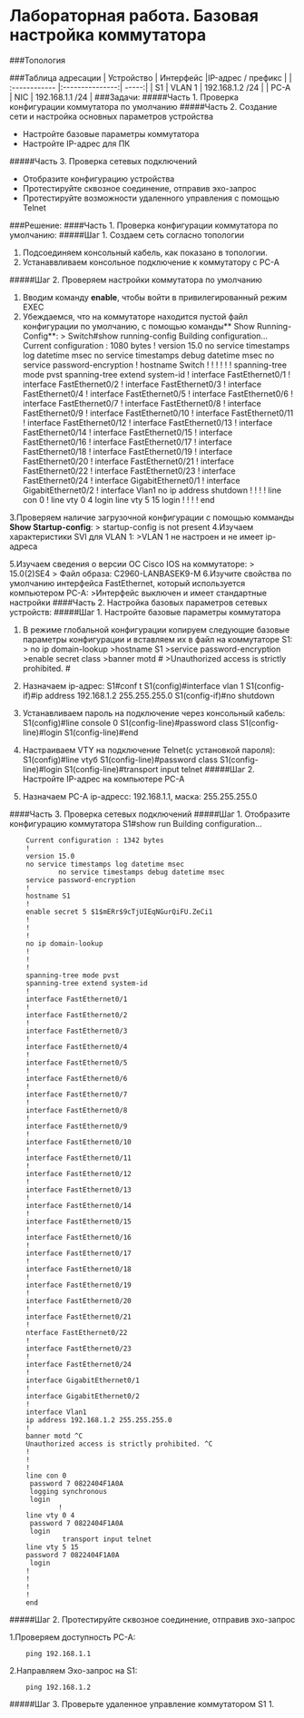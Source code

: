 # Лабораторная работа. Базовая настройка коммутатора 
 ###Топология


###Таблица адресации
| Устройство  | Интерфейс  |IP-адрес / префикс |
| :------------ |:---------------:| -----:|
| S1      | VLAN 1 | 192.168.1.2 /24 |
| PC-A      | NIC      | 192.168.1.1 /24 |
###Задачи:
#####Часть 1. Проверка конфигурации коммутатора по умолчанию
#####Часть 2. Создание сети и настройка основных параметров устройства
-	Настройте базовые параметры коммутатора
-	Настройте IP-адрес для ПК

#####Часть 3. Проверка сетевых подключений
-	Отобразите конфигурацию устройства
-	Протестируйте сквозное соединение, отправив эхо-запрос
-	Протестируйте возможности удаленного управления с помощью Telnet

###Решение:
####Часть 1. Проверка конфигурации коммутатора по умолчанию:
#####Шаг 1. Создаем сеть согласно топологии
1.	Подсоединяем консольный кабель, как показано в топологии. 
2.  Устанаввливаем консольное подключение  к коммутатору с PC-A

#####Шаг 2. Проверяем настройки коммутатора по умолчанию
1. Вводим команду **enable**, чтобы войти в привилегированный режим EXEC
2. Убеждаемся, что на коммутаторе находится пустой файл конфигурации по умолчанию, с помощью команды** Show Running-Config**:
		> Switch#show running-config 
		Building configuration...
		Current configuration : 1080 bytes
		!
		version 15.0
		no service timestamps log datetime msec
		no service timestamps debug datetime msec
		no service password-encryption
		!
		hostname Switch
		!
		!
		!
		!
		!
		!
		spanning-tree mode pvst
		spanning-tree extend system-id
		!
		interface FastEthernet0/1
		!
		interface FastEthernet0/2
		!
		interface FastEthernet0/3
		!
		interface FastEthernet0/4
		!
		interface FastEthernet0/5
		!
		interface FastEthernet0/6
		!
		interface FastEthernet0/7
		!
		interface FastEthernet0/8
		!
		interface FastEthernet0/9
		!
		interface FastEthernet0/10
		!
		interface FastEthernet0/11
		!
		interface FastEthernet0/12
		!
		interface FastEthernet0/13
		!
		interface FastEthernet0/14
		!
		interface FastEthernet0/15
		!
		interface FastEthernet0/16
		!
		interface FastEthernet0/17
		!
		interface FastEthernet0/18
		!
		interface FastEthernet0/19
		!
		interface FastEthernet0/20
		!
		interface FastEthernet0/21
		!
		interface FastEthernet0/22
		!
		interface FastEthernet0/23
		!
		interface FastEthernet0/24
		!
		interface GigabitEthernet0/1
		!
		interface GigabitEthernet0/2
		!
		interface Vlan1
 		no ip address
		 shutdown
		!
		!
		!
		!
		line con 0
		!
		line vty 0 4
		 login
		line vty 5 15
		 login
		!
		!
		!
		!
		end

3.Проверяем наличие загрузочной конфигурации с помощью комманды **Show Startup-config**:
	> startup-config is not present
4.Изучаем характеристики SVI для VLAN 1:
	>VLAN 1 не настроен и не имеет ip-адреса

5.Изучаем сведения о версии ОС Cisco IOS на коммутаторе:
	> 15.0(2)SE4
	> Файл образа: C2960-LANBASEK9-M
6.Изучите свойства по умолчанию интерфейса FastEthernet, который используется компьютером PC-A:
	>Интерфейс выключен и имеет стандартные настройки 
####Часть 2. Настройка базовых параметров сетевых устройств:
#####Шаг 1. Настройте базовые параметры коммутатора

1.	В режиме глобальной конфигурации копируем следующие базовые параметры конфигурации и вставляем их в файл на коммутаторе S1:
			> no ip domain-lookup
			>hostname S1
			>service password-encryption
			>enable secret class
			>banner motd #
			>Unauthorized access is strictly prohibited. #

2. Назначаем ip-адрес:
		S1#conf t 
		S1(config)#interface vlan 1
		S1(config-if)#ip address 192.168.1.2 255.255.255.0
		S1(config-if)#no shutdown
3. Устанавливаем пароль на подключение через консольный кабель:
		S1(config)#line console 0
		S1(config-line)#password class
		S1(config-line)#login
		S1(config-line)#end
4. Настраиваем VTY на подключение Telnet(с установкой пароля):
		S1(config)#line vtyб
		S1(config-line)#password class
		S1(config-line)#login
		S1(config-line)#transport input telnet
#####Шаг 2. Настройте IP-адрес на компьютере PC-A
1. Назначаем PC-A ip-адресс: 192.168.1.1, маска: 255.255.255.0

####Часть 3. Проверка сетевых подключений
#####Шаг 1. Отобразите конфигурацию коммутатора
		S1#show run
		Building configuration...
		
		Current configuration : 1342 bytes
		!
		version 15.0
		no service timestamps log datetime msec
				no service timestamps debug datetime msec
		service password-encryption
		!
		hostname S1
		!
		enable secret 5 $1$mERr$9cTjUIEqNGurQiFU.ZeCi1
		!
		!
		!
		no ip domain-lookup
		!
		!
		!
		spanning-tree mode pvst
		spanning-tree extend system-id
		!
		interface FastEthernet0/1
		!
		interface FastEthernet0/2
		!
		interface FastEthernet0/3
		!
		interface FastEthernet0/4
		!
		interface FastEthernet0/5
		!
		interface FastEthernet0/6
		!
		interface FastEthernet0/7
		!
		interface FastEthernet0/8
		!
		interface FastEthernet0/9
		!
		interface FastEthernet0/10
		!
		interface FastEthernet0/11
		!
		interface FastEthernet0/12
		!
		interface FastEthernet0/13
		!
		interface FastEthernet0/14
		!
		interface FastEthernet0/15
		!
		interface FastEthernet0/16
		!
		interface FastEthernet0/17
		!
		interface FastEthernet0/18
		!
		interface FastEthernet0/19
		!
		interface FastEthernet0/20
		!
		interface FastEthernet0/21
		!
		nterface FastEthernet0/22
		!
		interface FastEthernet0/23
		!
		interface FastEthernet0/24
		!
		interface GigabitEthernet0/1
		!
		interface GigabitEthernet0/2
		!
		interface Vlan1
 		ip address 192.168.1.2 255.255.255.0
		!
		banner motd ^C
		Unauthorized access is strictly prohibited. ^C
		!
		!
		!
		line con 0
		 password 7 0822404F1A0A
		 logging synchronous
		 login
				!
		line vty 0 4
		 password 7 0822404F1A0A
		 login
				 transport input telnet
		line vty 5 15
 		password 7 0822404F1A0A
		 login
		!
		!
		!
		!
		end
#####Шаг 2. Протестируйте сквозное соединение, отправив эхо-запрос

1.Проверяем доступность PC-A:

		ping 192.168.1.1

2.Направляем Эхо-запрос на S1:

		ping 192.168.1.2

#####Шаг 3. Проверьте удаленное управление коммутатором S1
1. 





